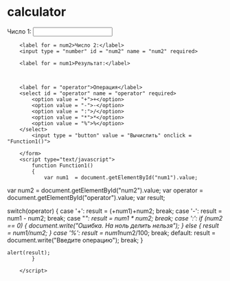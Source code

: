 # calculator
<!DOCTYPE html>
<html lang="en">
<head>
    <meta charset="UTF-8">
    <title>Калькулятор</title>
    <style>
        .percent{
            display: inline-block
        }
        percent:before{
            content: '%';
            vertical-align: baseline;
        }
    </style>
<body>
    <form mrthod = "post" action = "calculator.js">
        <label for = num1>Число 1:</label>
        <input type = "number" id = "num1" name = "num1" required>

        <label for = num2>Число 2:</label>
        <input type = "number" id = "num2" name = "num2" required>

        <label for = num1>Результат:</label>
        


        <label for = "operator">Операция</label>
        <select id = "operator" name = "operator" required>
            <option value = "+">+</option>
            <option value = "-">-</option>
            <option value = ":">/</option>
            <option value = "*">*</option>
            <option value = "%">%</option>
        </select>
            <input type = "button" value = "Вычислить" onclick = "Function1()">
                                     
        </form>   
        <script type="text/javascript">
            function Function1()
            {
                var num1  = document.getElementById("num1").value;
var num2  = document.getElementById("num2").value;
var operator  = document.getElementById("operator").value;
var result;

switch(operator)
{
   case '+':
    result =  (+num1)+num2;
    break;
   case '-':
    result = num1 - num2;
    break;
   case "*":
    result = num1 * num2;
    break;
   case ':':
    if (num2 == 0) {
        document.write("Ошибка. На ноль делить нельзя");
    } else
    {
        result = num1/num2;
    } 
   case '%':
    result = num1*num2/100;
    break;
   default:
    result = document.write("Введите операцию");
    break;
}

    alert(result);
            }
        
        </script>   
   
</body>
</html>                                             
